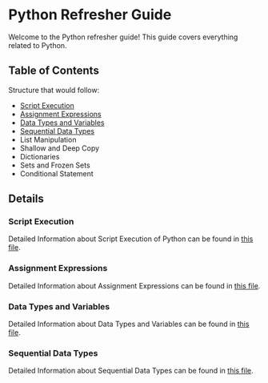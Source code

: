 # Python Refresher Guide

Welcome to the Python refresher guide! This guide covers everything related to Python.

## Table of Contents
Structure that would follow:
* [Script Execution](./script_execution)
* [Assignment Expressions](./assignment_expressions)
* [Data Types and Variables](./data_types_variables/)
* [Sequential Data Types](./sequential_data_types/)
* List Manipulation
* Shallow and Deep Copy
* Dictionaries
* Sets and Frozen Sets
* Conditional Statement


## Details

### Script Execution
Detailed Information about Script Execution of Python can be found in [this file](./script_execution/README.md).

### Assignment Expressions
Detailed Information about Assignment Expressions can be found in [this file](./assignment_expressions/README.md).

### Data Types and Variables
Detailed Information about Data Types and Variables can be found in [this file](./data_types_variables/README.md).

### Sequential Data Types
Detailed Information about Sequential Data Types can be found in [this file](./sequential_data_types/README.md).